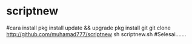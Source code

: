 # scriptnew
#cara install 
pkg install update && upgrade
pkg install git
git clone http://github.com/muhamad777/scriptnew
sh scriptnew.sh
#Selesai.......

